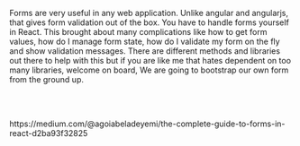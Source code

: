 <p>Forms are very useful in any web application. Unlike angular and angularjs, that gives form validation out of the box. You have to handle forms yourself in React. This brought about many complications like how to get form values, how do I manage form state, how do I validate my form on the fly and show validation messages. There are different methods and libraries out there to help with this but if you are like me that hates dependent on too many libraries, welcome on board, We are going to bootstrap our own form from the ground up.</p>
<br/>
<br/>
<p>https://medium.com/@agoiabeladeyemi/the-complete-guide-to-forms-in-react-d2ba93f32825</p>
